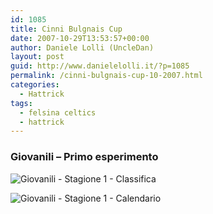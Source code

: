 ```yaml
---
id: 1085
title: Cinni Bulgnais Cup
date: 2007-10-29T13:53:57+00:00
author: Daniele Lolli (UncleDan)
layout: post
guid: http://www.danielelolli.it/?p=1085
permalink: /cinni-bulgnais-cup-10-2007.html
categories:
  - Hattrick
tags:
  - felsina celtics
  - hattrick
---
```

### **Giovanili &#8211; Primo esperimento**
  
![Giovanili - Stagione 1 - Classifica](http://www.danielelolli.it/wp-content/uploads/2007/10/cinni1-classifica.png)

![Giovanili - Stagione 1 - Calendario](http://www.danielelolli.it/wp-content/uploads/2007/10/cinni2-calendario.png)